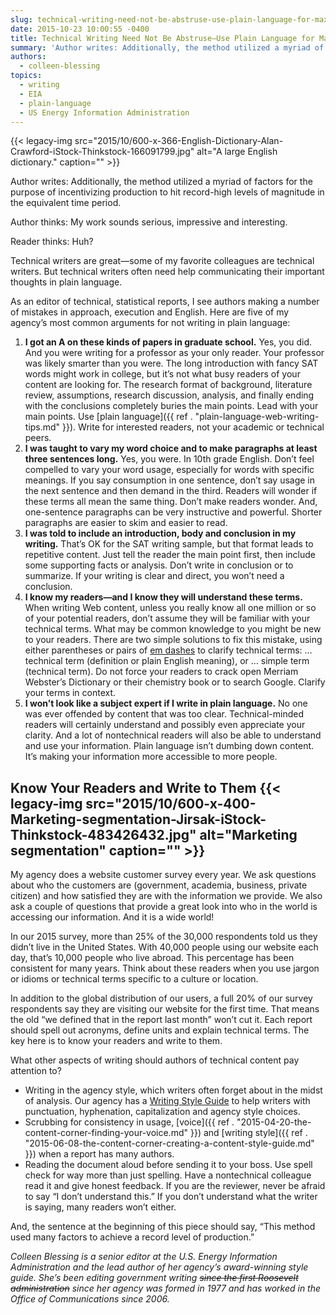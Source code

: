 ```yaml
---
slug: technical-writing-need-not-be-abstruse-use-plain-language-for-maximum-impact
date: 2015-10-23 10:00:55 -0400
title: Technical Writing Need Not Be Abstruse—Use Plain Language for Maximum Impact
summary: 'Author writes: Additionally, the method utilized a myriad of factors for the purpose of incentivizing production to hit record-high levels of magnitude in the equivalent time period. Author thinks: My work sounds serious, impressive and interesting. Reader thinks: Huh? Technical writers are great&mdash;some of my favorite colleagues are technical writers. But technical writers often need'
authors:
  - colleen-blessing
topics:
  - writing
  - EIA
  - plain-language
  - US Energy Information Administration
---
```


{{< legacy-img src="2015/10/600-x-366-English-Dictionary-Alan-Crawford-iStock-Thinkstock-166091799.jpg" alt="A large English dictionary." caption="" >}} 

Author writes: Additionally, the method utilized a myriad of factors for the purpose of incentivizing production to hit record-high levels of magnitude in the equivalent time period.

Author thinks: My work sounds serious, impressive and interesting.

Reader thinks: Huh?

Technical writers are great—some of my favorite colleagues are technical writers. But technical writers often need help communicating their important thoughts in plain language.

As an editor of technical, statistical reports, I see authors making a number of mistakes in approach, execution and English. Here are five of my agency’s most common arguments for not writing in plain language:

  1. **I got an A on these kinds of papers in graduate school.** Yes, you did. And you were writing for a professor as your only reader. Your professor was likely smarter than you were. The long introduction with fancy SAT words might work in college, but it’s not what busy readers of your content are looking for. The research format of background, literature review, assumptions, research discussion, analysis, and finally ending with the conclusions completely buries the main points. Lead with your main points. Use [plain language]({{ ref . "plain-language-web-writing-tips.md" }}). Write for interested readers, not your academic or technical peers.
  2. **I was taught to vary my word choice and to make paragraphs at least three sentences long.** Yes, you were. In 10th grade English. Don’t feel compelled to vary your word usage, especially for words with specific meanings. If you say consumption in one sentence, don’t say usage in the next sentence and then demand in the third. Readers will wonder if these terms all mean the same thing. Don’t make readers wonder. And, one-sentence paragraphs can be very instructive and powerful. Shorter paragraphs are easier to skim and easier to read.
  3. **I was told to include an introduction, body and conclusion in my writing.** That’s OK for the SAT writing sample, but that format leads to repetitive content. Just tell the reader the main point first, then include some supporting facts or analysis. Don’t write in conclusion or to summarize. If your writing is clear and direct, you won’t need a conclusion.
  4. **I know my readers—and I know they will understand these terms.** When writing Web content, unless you really know all one million or so of your potential readers, don’t assume they will be familiar with your technical terms. What may be common knowledge to you might be new to your readers. There are two simple solutions to fix this mistake, using either parentheses or pairs of [em dashes](http://grammarist.com/grammar/emdash/) to clarify technical terms: … technical term (definition or plain English meaning), or … simple term (technical term). Do not force your readers to crack open Merriam Webster’s Dictionary or their chemistry book or to search Google. Clarify your terms in context.
  5. **I won’t look like a subject expert if I write in plain language.** No one was ever offended by content that was too clear. Technical-minded readers will certainly understand and possibly even appreciate your clarity. And a lot of nontechnical readers will also be able to understand and use your information. Plain language isn’t dumbing down content. It’s making your information more accessible to more people.

## Know Your Readers and Write to Them {{< legacy-img src="2015/10/600-x-400-Marketing-segmentation-Jirsak-iStock-Thinkstock-483426432.jpg" alt="Marketing segmentation" caption="" >}} 

My agency does a website customer survey every year. We ask questions about who the customers are (government, academia, business, private citizen) and how satisfied they are with the information we provide. We also ask a couple of questions that provide a great look into who in the world is accessing our information. And it is a wide world!

In our 2015 survey, more than 25% of the 30,000 respondents told us they didn’t live in the United States. With 40,000 people using our website each day, that’s 10,000 people who live abroad. This percentage has been consistent for many years. Think about these readers when you use jargon or idioms or technical terms specific to a culture or location.

In addition to the global distribution of our users, a full 20% of our survey respondents say they are visiting our website for the first time. That means the old “we defined that in the report last month” won’t cut it. Each report should spell out acronyms, define units and explain technical terms. The key here is to know your readers and write to them.

What other aspects of writing should authors of technical content pay attention to?

  * Writing in the agency style, which writers often forget about in the midst of analysis. Our agency has a [Writing Style Guide](http://www.eia.gov/about/eiawritingstyleguide.pdf) to help writers with punctuation, hyphenation, capitalization and agency style choices.
  * Scrubbing for consistency in usage, [voice]({{ ref . "2015-04-20-the-content-corner-finding-your-voice.md" }}) and [writing style]({{ ref . "2015-06-08-the-content-corner-creating-a-content-style-guide.md" }}) when a report has many authors.
  * Reading the document aloud before sending it to your boss. Use spell check for way more than just spelling. Have a nontechnical colleague read it and give honest feedback. If you are the reviewer, never be afraid to say “I don’t understand this.” If you don’t understand what the writer is saying, many readers won’t either.

And, the sentence at the beginning of this piece should say, “This method used many factors to achieve a record level of production.”

 

_Colleen Blessing is a senior editor at the U.S. Energy Information Administration and the lead author of her agency’s award-winning style guide. She’s been editing government writing <del>since the first Roosevelt administration</del> since her agency was formed in 1977 and has worked in the Office of Communications since 2006._